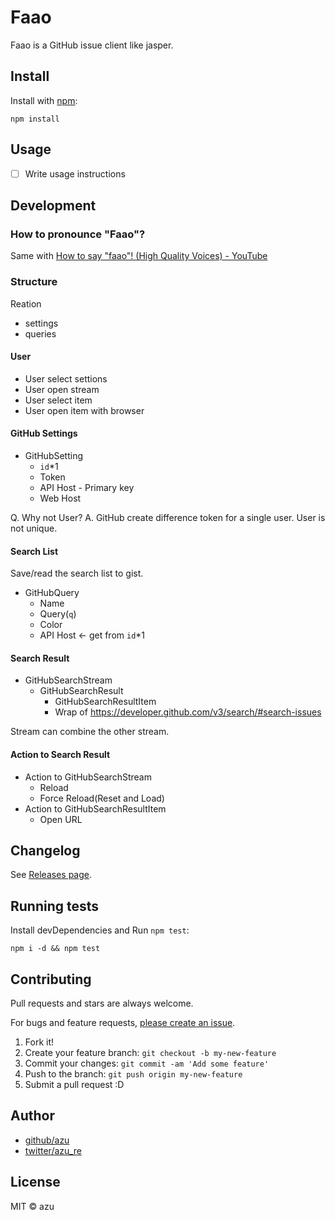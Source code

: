 # Faao

Faao is a GitHub issue client like jasper.

## Install

Install with [npm](https://www.npmjs.com/):

    npm install

## Usage

- [ ] Write usage instructions

## Development

### How to pronounce "Faao"?

Same with [How to say "faao"! (High Quality Voices) - YouTube](https://www.youtube.com/watch?v=m4BPcZeOBpw "How to say &#34;faao&#34;! (High Quality Voices) - YouTube")

### Structure

Reation

- settings
- queries


#### User

- User select settions
- User open stream
- User select item
- User open item with browser

#### GitHub Settings

- GitHubSetting
    - `id`*1
    - Token
    - API Host - Primary key
    - Web Host

Q. Why not User?
A. GitHub create difference token for a single user.
User is not unique.


#### Search List

Save/read the search list to gist.

- GitHubQuery
    - Name
    - Query(`q`)
    - Color
    - API Host <- get from `id`*1

#### Search Result

- GitHubSearchStream
    - GitHubSearchResult
        - GitHubSearchResultItem
        - Wrap of <https://developer.github.com/v3/search/#search-issues>

Stream can combine the other stream.

#### Action to Search Result

- Action to GitHubSearchStream
    - Reload
    - Force Reload(Reset and Load)
- Action to GitHubSearchResultItem
    - Open URL


## Changelog

See [Releases page](https://github.com/azu/faao/releases).

## Running tests

Install devDependencies and Run `npm test`:

    npm i -d && npm test

## Contributing

Pull requests and stars are always welcome.

For bugs and feature requests, [please create an issue](https://github.com/azu/faao/issues).

1. Fork it!
2. Create your feature branch: `git checkout -b my-new-feature`
3. Commit your changes: `git commit -am 'Add some feature'`
4. Push to the branch: `git push origin my-new-feature`
5. Submit a pull request :D

## Author

- [github/azu](https://github.com/azu)
- [twitter/azu_re](https://twitter.com/azu_re)

## License

MIT © azu
